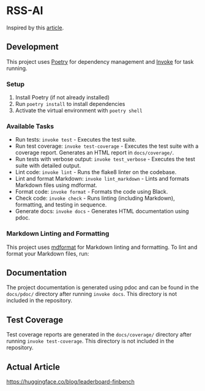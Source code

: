 # RSS-AI

Inspired by this [article](https://medium.com/@paulo_marcos/save-precious-time-by-letting-ai-read-the-news-for-you-5c0c851e599a).

## Development

This project uses [Poetry](https://python-poetry.org/) for dependency management and [Invoke](http://www.pyinvoke.org/) for task running.

### Setup

1. Install Poetry (if not already installed)
1. Run `poetry install` to install dependencies
1. Activate the virtual environment with `poetry shell`

### Available Tasks

- Run tests: `invoke test` - Executes the test suite.
- Run test coverage: `invoke test-coverage` - Executes the test suite with a coverage report. Generates an HTML report in `docs/coverage/`.
- Run tests with verbose output: `invoke test_verbose` - Executes the test suite with detailed output.
- Lint code: `invoke lint` - Runs the flake8 linter on the codebase.
- Lint and format Markdown: `invoke lint_markdown` - Lints and formats Markdown files using mdformat.
- Format code: `invoke format` - Formats the code using Black.
- Check code: `invoke check` - Runs linting (including Markdown), formatting, and testing in sequence.
- Generate docs: `invoke docs` - Generates HTML documentation using pdoc.

### Markdown Linting and Formatting

This project uses [mdformat](https://github.com/executablebooks/mdformat) for Markdown linting and formatting. To lint and format your Markdown files, run:

## Documentation

The project documentation is generated using pdoc and can be found in the `docs/pdoc/` directory after running `invoke docs`. This directory is not included in the repository.

## Test Coverage

Test coverage reports are generated in the `docs/coverage/` directory after running `invoke test-coverage`. This directory is not included in the repository.

## Actual Article

https://huggingface.co/blog/leaderboard-finbench
